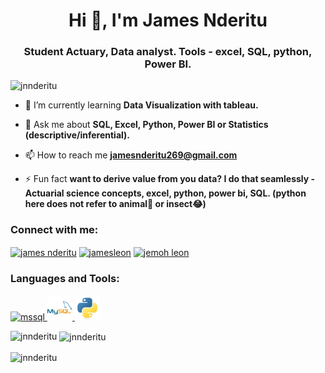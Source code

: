 <h1 align="center">Hi 👋, I'm James Nderitu</h1>
<h3 align="center">Student Actuary, Data analyst. Tools - excel, SQL, python, Power BI.</h3>

<p align="left"> <img src="https://komarev.com/ghpvc/?username=jnnderitu&label=Profile%20views&color=0e75b6&style=flat" alt="jnnderitu" /> </p>

- 🌱 I’m currently learning **Data Visualization with tableau.**

- 💬 Ask me about **SQL, Excel, Python, Power BI or Statistics (descriptive/inferential).**

- 📫 How to reach me **jamesnderitu269@gmail.com**


- ⚡ Fun fact **want to derive value from you data? I do that seamlessly -Actuarial science concepts, excel, python, power bi, SQL. (python here does not refer to animal🐍 or insect😂)**

<h3 align="left">Connect with me:</h3>
<p align="left">
<a href="https://linkedin.com/in/james nderitu" target="blank"><img align="center" src="https://raw.githubusercontent.com/rahuldkjain/github-profile-readme-generator/master/src/images/icons/Social/linked-in-alt.svg" alt="james nderitu" height="30" width="40" /></a>
<a href="https://kaggle.com/jamesleon" target="blank"><img align="center" src="https://raw.githubusercontent.com/rahuldkjain/github-profile-readme-generator/master/src/images/icons/Social/kaggle.svg" alt="jamesleon" height="30" width="40" /></a>
<a href="https://fb.com/jemoh leon" target="blank"><img align="center" src="https://raw.githubusercontent.com/rahuldkjain/github-profile-readme-generator/master/src/images/icons/Social/facebook.svg" alt="jemoh leon" height="30" width="40" /></a>
</p>

<h3 align="left">Languages and Tools:</h3>
<p align="left"> <a href="https://www.microsoft.com/en-us/sql-server" target="_blank" rel="noreferrer"> <img src="https://www.svgrepo.com/show/303229/microsoft-sql-server-logo.svg" alt="mssql" width="40" height="40"/> </a> <a href="https://www.mysql.com/" target="_blank" rel="noreferrer"> <img src="https://raw.githubusercontent.com/devicons/devicon/master/icons/mysql/mysql-original-wordmark.svg" alt="mysql" width="40" height="40"/> </a> <a href="https://www.python.org" target="_blank" rel="noreferrer"> <img src="https://raw.githubusercontent.com/devicons/devicon/master/icons/python/python-original.svg" alt="python" width="40" height="40"/> </a> </p>

<p><img align="left" src="https://github-readme-stats.vercel.app/api/top-langs?username=jnnderitu&show_icons=true&locale=en&layout=compact" alt="jnnderitu" /></p>

<p>&nbsp;<img align="center" src="https://github-readme-stats.vercel.app/api?username=jnnderitu&show_icons=true&locale=en" alt="jnnderitu" /></p>

<p><img align="center" src="https://github-readme-streak-stats.herokuapp.com/?user=jnnderitu&" alt="jnnderitu" /></p>
